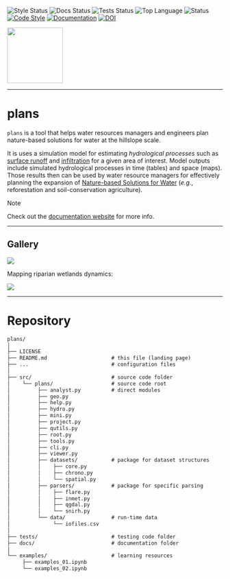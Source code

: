 ![Style Status](https://github.com/iporepos/plans/actions/workflows/style.yaml/badge.svg)
![Docs Status](https://github.com/iporepos/copyme/actions/workflows/docs.yaml/badge.svg)
![Tests Status](https://github.com/iporepos/plans/actions/workflows/tests.yaml/badge.svg)
![Top Language](https://img.shields.io/github/languages/top/iporepos/copyme)
![Status](https://img.shields.io/badge/status-development-yellow.svg)
[![Code Style](https://img.shields.io/badge/style-black-000000.svg)](https://github.com/psf/black)
[![Documentation](https://img.shields.io/badge/docs-online-blue)](https://iporepos.github.io/plans/)
[![DOI](https://zenodo.org/badge/DOI/10.5281/zenodo.17142043.svg)](https://doi.org/10.5281/zenodo.17142043)

<a logo>
<img src="https://github.com/iporepos/plans-assets/master/docs/figs/logo.png?raw=true" height="130" width="130">
</a>


---

# plans

``plans`` is a tool that helps water resources managers and engineers plan nature-based solutions for water at the hillslope scale.

It is uses a simulation model for estimating *hydrological processes* such as [surface runoff](https://en.wikipedia.org/wiki/Surface_runoff) and [infiltration](https://en.wikipedia.org/wiki/Infiltration_(hydrology)) for a given area of interest. Model outputs include simulated hydrological processes in time (tables) and space (maps). Those results then can be used by water resource managers for effectively planning the expansion of [Nature-based Solutions for Water](https://www.undp.org/publications/nature-based-solutions-water) (*e.g.*, reforestation and soil-conservation agriculture).


> [!NOTE]
> Check out the [documentation website](https://iporepos.github.io/plans/) for more info.

---

## Gallery

<a example1>
<img src="https://github.com/iporepos/plans-assets/blob/main/docs/gallery/example1.gif?raw=true">
</a>

Mapping riparian wetlands dynamics:

<a example2>
<img src="https://github.com/iporepos/plans-assets/blob/main/docs/gallery/example2.gif?raw=true">
</a>


---

# Repository

```txt
plans/
│
├── LICENSE
├── README.md                     # this file (landing page)
├── ...                           # configuration files
│
├── src/                          # source code folder
│    └── plans/                   # source code root
│         ├── analyst.py          # direct modules
│         ├── geo.py              
│         ├── help.py             
│         ├── hydro.py            
│         ├── mini.py             
│         ├── project.py          
│         ├── qutils.py           
│         ├── root.py             
│         ├── tools.py        
│         ├── cli.py 
│         ├── viewer.py
│         ├── datasets/           # package for dataset structures
│         │    ├── core.py
│         │    ├── chrono.py
│         │    └── spatial.py
│         ├── parsers/            # package for specific parsing
│         │    ├── flare.py
│         │    ├── inmet.py
│         │    ├── qgdal.py
│         │    └── snirh.py
│         └── data/               # run-time data
│              └── iofiles.csv    
│
├── tests/                        # testing code folder
├── docs/                         # documentation folder
│
└── examples/                     # learning resources 
     ├── examples_01.ipynb    
     └── examples_02.ipynb            

```
